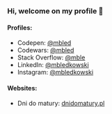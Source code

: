 ### Hi, welcome on my profile 👋
#### Profiles:
* Codepen: [@mbled](https://codepen.io/mbled)
* Codewars: [@mbled](https://codewars.com/users/mbled)
* Stack Overflow: [@mble](https://stackoverflow.com/story/mble)
* LinkedIn: [@mbledkowski](https://linkedin.com/in/mbledkowski)
* Instagram: [@mbledkowski](https://instagram.com/mbledkowski)
#### Websites:
* Dni do matury: [dnidomatury.pl](https://dnidomatury.pl)

